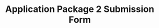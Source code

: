---
title: Application Package 2 Submission Form
redirect_to: https://forms.gle/SMFDxen55BQYvyHS7
redirect_from: 
  - /2022ElectionsPackage2
  - /2022electionspackage2
---